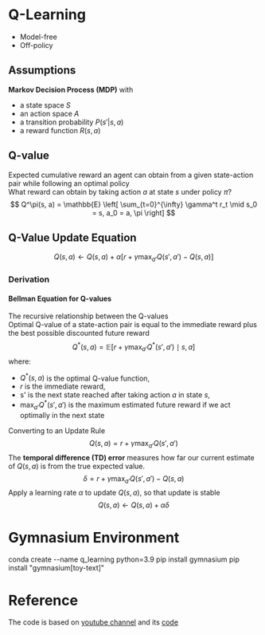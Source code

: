 # Q-Learning

- Model-free
- Off-policy

## Assumptions
**Markov Decision Process (MDP)** with
- a state space $S$
- an action space $A$
- a transition probability $P(s' | s, a)$
- a reward function $R(s, a)$

## Q-value
Expected cumulative reward an agent can obtain from a given state-action pair while following an optimal policy  
What reward can obtain by taking action $a$ at state $s$ under policy $\pi$?
$$
Q^\pi(s, a) = \mathbb{E} \left[ \sum_{t=0}^{\infty} \gamma^t r_t \mid s_0 = s, a_0 = a, \pi \right]
$$

## Q-Value Update Equation
$$
Q(s, a) \leftarrow Q(s, a) + \alpha \left[ r + \gamma \max_{a'} Q(s', a') - Q(s, a) \right]
$$
### Derivation
#### Bellman Equation for Q-values
The recursive relationship between the Q-values  
Optimal Q-value of a state-action pair is equal to the immediate reward plus the best possible discounted future reward
$$
Q^*(s, a) = \mathbb{E} \left[ r + \gamma \max_{a'} Q^*(s', a') \mid s, a \right]
$$
where:
- $Q^*(s, a)$ is the optimal Q-value function,
- $r$ is the immediate reward,
- s' is the next state reached after taking action $a$ in state $s$,
- $\max_{a'} Q^*(s', a')$ is the maximum estimated future reward if we act optimally in the next state

Converting to an Update Rule
$$
Q(s, a) = r + \gamma \max_{a'} Q(s', a')
$$
The **temporal difference (TD) error** measures how far our current estimate of $Q(s, a)$ is from the true expected value.
$$
\delta = r + \gamma \max_{a'} Q(s', a') - Q(s, a)
$$
Apply a learning rate $\alpha$ to update $Q(s, a)$, so that update is stable
$$
Q(s, a) \leftarrow Q(s, a) + \alpha \delta
$$

# Gymnasium Environment
conda create --name q_learning python=3.9
pip install gymnasium
pip install "gymnasium[toy-text]"

# Reference
The code is based on [youtube channel](https://www.youtube.com/watch?v=ZhoIgo3qqLU) and its [code](https://github.com/johnnycode8/gym_solutions)